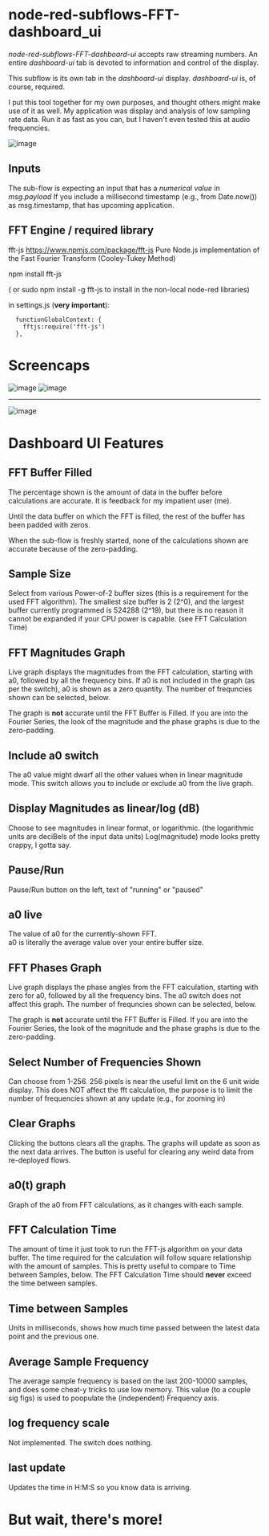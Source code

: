 # node-red-subflows-FFT-dashboard_ui
*node-red-subflows-FFT-dashboard-ui* accepts raw streaming numbers.  An entire *dashboard-ui* tab is devoted to information and control of the display.

This subflow is its own tab in the *dashboard-ui* display. *dashboard-ui* is, of course, required.

I put this tool together for my own purposes, and thought others might make use of it as well.  My application was display and analysis of low sampling rate data.  Run it as fast as you can, but I haven't even tested this at audio frequencies.

![image](https://user-images.githubusercontent.com/105139648/174423989-e5be3121-467b-4e9e-828d-8a1541ec9d47.png)

## Inputs

  The sub-flow is expecting an input that has a *numerical value* in *msg.payload*
  If you include a millisecond timestamp (e.g., from Date.now()) as msg.timestamp, that has upcoming application.

## FFT Engine / required library

  fft-js     https://www.npmjs.com/package/fft-js
  Pure Node.js implementation of the Fast Fourier Transform (Cooley-Tukey Method)

  npm install fft-js
  
  ( or sudo npm install -g fft-js to install in the non-local node-red libraries)

  in settings.js (**very important**):

      functionGlobalContext: {
        fftjs:require('fft-js')
      },
  
# Screencaps

![image](https://user-images.githubusercontent.com/105139648/174211742-bc2c1930-5828-4054-97e7-32734d1f83f6.png)  ![image](https://user-images.githubusercontent.com/105139648/174219573-93fec829-8300-4528-ba9d-27002a74abc2.png)

--------------------------------

![image](https://user-images.githubusercontent.com/105139648/174221099-20035e2b-87c9-498e-a23e-f98889e1f722.png)


# Dashboard UI Features

## FFT Buffer Filled

  The percentage shown is the amount of data in the buffer before calculations are accurate.
  It is feedback for my impatient user (me).

  Until the data buffer on which the FFT is filled, the rest of the buffer has been
  padded with zeros.

  When the sub-flow is freshly started, none of the calculations shown are accurate because
  of the zero-padding.

## Sample Size

  Select from various Power-of-2 buffer sizes (this is a requirement for the used FFT algorithm).
  The smallest size buffer is 2 (2^0), and the largest buffer currently programmed is 524288 (2^19),
  but there is no reason it cannot be expanded if your CPU power is capable. (see FFT Calculation Time)

## FFT Magnitudes Graph

  Live graph displays the magnitudes from the FFT calculation, starting with a0, followed by
  all the frequency bins.  If a0 is not included in the graph (as per the switch), a0 is shown as a zero 
  quantity.  The number of frequncies shown can be selected, below.

  The graph is **not** accurate until the FFT Buffer is Filled.  If you are into the Fourier
  Series, the look of the magnitude and the phase graphs is due to the zero-padding.

## Include a0 switch

  The a0 value might dwarf all the other values when in linear magnitude mode.
  This switch allows you to include or exclude a0 from the live graph.

## Display Magnitudes as linear/log (dB<units>)
  
  Choose to see magnitudes in linear format, or logarithmic.
  (the logarithmic units are deciBels of the input data units)
  Log(magnitude) mode looks pretty crappy, I gotta say.

## Pause/Run
  
  Pause/Run button on the left, text of "running" or "paused"
  
## a0 live
 
  The value of a0 for the currently-shown FFT.  
  a0 is literally the average value over your entire buffer size.
  
## FFT Phases Graph
  
  Live graph displays the phase angles from the FFT calculation, starting with zero for a0, followed by
  all the frequency bins.  The a0 switch does not affect this graph. 
  The number of frequncies shown can be selected, below.
  
  The graph is **not** accurate until the FFT Buffer is Filled.  If you are into the Fourier
  Series, the look of the magnitude and the phase graphs is due to the zero-padding.
  
## Select Number of Frequencies Shown
  
  Can choose from 1-256.   256 pixels is near the useful limit on the 6 unit wide display.
  This does NOT affect the fft calculation, the purpose is to limit the number of frequencies
  shown at any update (e.g., for zooming in)
  
## Clear Graphs
  
  Clicking the buttons clears all the graphs.  The graphs will update as soon as the next
  data arrives.  The button is useful for clearing any weird data from re-deployed flows.

## a0(t) graph
  
  Graph of the a0 from FFT calculations, as it changes with each sample.
 
## FFT Calculation Time
  
  The amount of time it just took to run the FFT-js algorithm on your data buffer.  The time required
  for the calculation will follow square relationship with the amount of samples.  This is pretty
  useful to compare to Time between Samples, below.  The FFT Calculation Time should **never** exceed the
  time between samples.
  
## Time between Samples
  
  Units in milliseconds, shows how much time passed between the latest data point and the previous one.  
  
## Average Sample Frequency
  
  The average sample frequency is based on the last 200-10000 samples, and does some cheat-y tricks to
  use low memory.  This value (to a couple sig figs) is used to poopulate the (independent) Frequency axis.
  
## log frequency scale
  
  Not implemented.  The switch does nothing.
  
## last update
  
  Updates the time in H:M:S so you know data is arriving.


  

# But wait, there's more!
  

